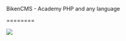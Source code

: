 BikenCMS - Academy PHP and any language

========

<a href="https://bikencms.com/"><img src="https://scontent.fhan3-1.fna.fbcdn.net/v/t1.0-9/58460749_1055634561313596_4448385567922585600_o.jpg?_nc_cat=104&_nc_sid=e3f864&_nc_ohc=dnOnZOnRlzwAX90pw6m&_nc_ht=scontent.fhan3-1.fna&oh=226b7ffec918419d8cf9704393a9dd33&oe=5F8BC849" /></a>